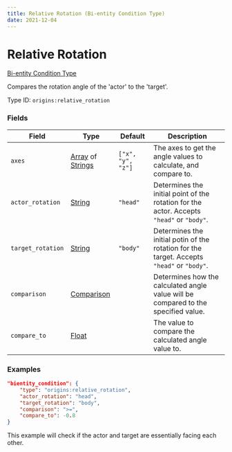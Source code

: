 ```yaml
---
title: Relative Rotation (Bi-entity Condition Type)
date: 2021-12-04
---
```


# Relative Rotation

[Bi-entity Condition Type](../bientity_condition_types.md)

Compares the rotation angle of the 'actor' to the 'target'.

Type ID: `origins:relative_rotation`


### Fields

Field | Type | Default | Description
------|------|---------|------------
`axes` | [Array](../data_types/array.md) of [Strings](../data_types/string.md) | `["x", "y", "z"]` | The axes to get the angle values to calculate, and compare to.
`actor_rotation` | [String](../data_types/string.md) | `"head"` | Determines the initial point of the rotation for the actor. Accepts `"head"` or `"body"`.
`target_rotation` | [String](../data_types/string.md) | `"body"` | Determines the initial potin of the rotation for the target. Accepts `"head"` or `"body"`. 
`comparison` | [Comparison](../data_types/comparison.md) | | Determines how the calculated angle value will be compared to the specified value.
`compare_to` | [Float](../data_types/float.md) | | The value to compare the calculated angle value to.


### Examples

```json
"bientity_condition": {
    "type": "origins:relative_rotation",
    "actor_rotation": "head",
    "target_rotation": "body",
    "comparison": ">=",
    "compare_to": -0.8
}
```

This example will check if the actor and target are essentially facing each other.
